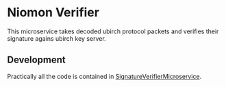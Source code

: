 # Niomon Verifier
This microservice takes decoded ubirch protocol packets and verifies their signature agains ubirch key server.

## Development
Practically all the code is contained in [SignatureVerifierMicroservice](./src/main/scala/com/ubirch/signatureverifier/SignatureVerifierMicroservice.scala).
 